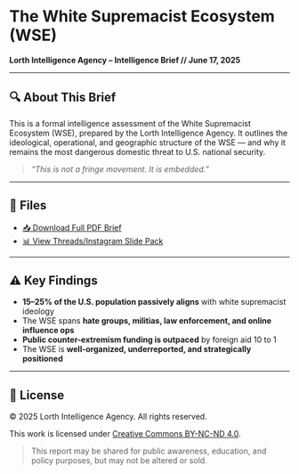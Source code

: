 # The White Supremacist Ecosystem (WSE)

**Lorth Intelligence Agency – Intelligence Brief // June 17, 2025**

---

## 🔍 About This Brief

This is a formal intelligence assessment of the White Supremacist Ecosystem (WSE), prepared by the Lorth Intelligence Agency. It outlines the ideological, operational, and geographic structure of the WSE — and why it remains the most dangerous domestic threat to U.S. national security.

> _“This is not a fringe movement. It is embedded.”_

---

## 📄 Files

- [📥 Download Full PDF Brief](./WSE_Lorth_Intel_Report_Full_With_Copyright.pdf)
- [📊 View Threads/Instagram Slide Pack](./slides/)

---

## ⚠️ Key Findings

- **15–25% of the U.S. population passively aligns** with white supremacist ideology  
- The WSE spans **hate groups, militias, law enforcement, and online influence ops**
- **Public counter-extremism funding is outpaced** by foreign aid 10 to 1
- The WSE is **well-organized, underreported, and strategically positioned**

---

## 🧾 License

© 2025 Lorth Intelligence Agency. All rights reserved.

This work is licensed under [Creative Commons BY-NC-ND 4.0](https://creativecommons.org/licenses/by-nc-nd/4.0/).

> This report may be shared for public awareness, education, and policy purposes, but may not be altered or sold.
